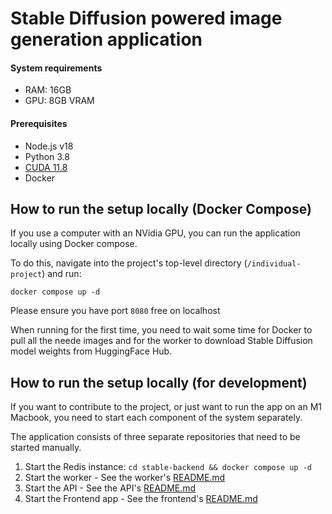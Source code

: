 # Stable Diffusion powered image generation application

#### System requirements

- RAM: 16GB
- GPU: 8GB VRAM

#### Prerequisites

- Node.js v18
- Python 3.8
- [CUDA 11.8](https://developer.nvidia.com/cuda-downloads)
- Docker

## How to run the setup locally (Docker Compose)

If you use a computer with an NVidia GPU, you can run the application locally using Docker compose.

To do this, navigate into the project's top-level directory (`/individual-project`) and run: 

`docker compose up -d`

Please ensure you have port `8080` free on localhost

When running for the first time, you need to wait some time for Docker to pull all the neede images and for the worker to download Stable Diffusion model weights from HuggingFace Hub.

## How to run the setup locally (for development)

If you want to contribute to the project, or just want to run the app on an M1 Macbook, you need to start
each component of the system separately.

The application consists of three separate repositories that need to be started manually.

1. Start the Redis instance: `cd stable-backend && docker compose up -d`
2. Start the worker - See the worker's [README.md](stable-backend/worker/README.md)
3. Start the API - See the API's [README.md](stable-backend/api/README.md)
4. Start the Frontend app - See the frontend's [README.md](stable-frontend/README.md)
